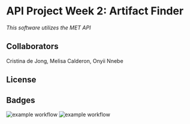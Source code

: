 # API Project Week 2: Artifact Finder
*This software utilizes the MET API*

## Collaborators
Cristina de Jong, Melisa Calderon, Onyii Nnebe

## License

## Badges
![example workflow](https://github.com/cdejong2/artifact-finder/actions/workflows/style.yaml/badge.svg)
![example workflow](https://github.com/cdejong2/artifact-finder/actions/workflows/test.yaml/badge.svg)
